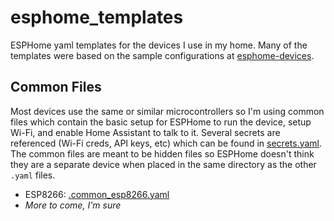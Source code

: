 # esphome_templates
 ESPHome yaml templates for the devices I use in my home. Many of the templates were based on the sample configurations at [esphome-devices](https://www.esphome-devices.com).

## Common Files
Most devices use the same or similar microcontrollers so I'm using common files which contain the basic setup for ESPHome to run the device, setup Wi-Fi, and enable Home Assistant to talk to it. Several secrets are referenced (Wi-Fi creds, API keys, etc) which can be found in [secrets.yaml](secrets.yaml). The common files are meant to be hidden files so ESPHome doesn't think they are a separate device when placed in the same directory as the other `.yaml` files.

- ESP8266: [.common_esp8266.yaml](.common_esp8266.yaml)
- *More to come, I'm sure*